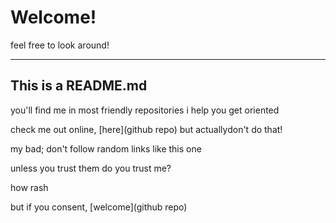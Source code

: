 # Welcome!

feel free to look around!

---

## This is a README.md

you'll find me in most friendly repositories
i help you get oriented

check me out online, [here](github repo)
but actuallydon't do that!

my bad;
don't follow random links
like this one

unless you trust them
do you trust me?

how rash

but if you consent, [welcome](github repo)
